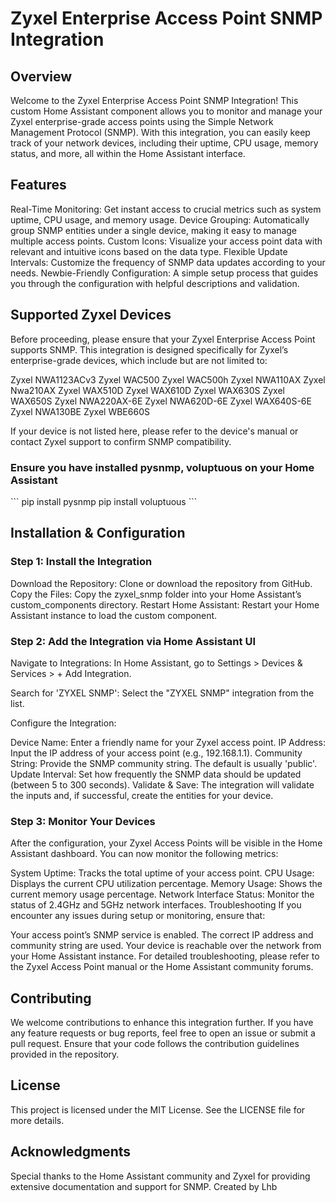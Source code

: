 # Zyxel Enterprise Access Point SNMP Integration

## Overview
Welcome to the Zyxel Enterprise Access Point SNMP Integration! This custom Home Assistant component allows you to monitor and manage your Zyxel enterprise-grade access points using the Simple Network Management Protocol (SNMP). With this integration, you can easily keep track of your network devices, including their uptime, CPU usage, memory status, and more, all within the Home Assistant interface.

## Features
Real-Time Monitoring: Get instant access to crucial metrics such as system uptime, CPU usage, and memory usage.
Device Grouping: Automatically group SNMP entities under a single device, making it easy to manage multiple access points.
Custom Icons: Visualize your access point data with relevant and intuitive icons based on the data type.
Flexible Update Intervals: Customize the frequency of SNMP data updates according to your needs.
Newbie-Friendly Configuration: A simple setup process that guides you through the configuration with helpful descriptions and validation.
## Supported Zyxel Devices
Before proceeding, please ensure that your Zyxel Enterprise Access Point supports SNMP. This integration is designed specifically for Zyxel’s enterprise-grade devices, which include but are not limited to:

Zyxel NWA1123ACv3
Zyxel WAC500
Zyxel WAC500h
Zyxel NWA110AX
Zyxel Nwa210AX
Zyxel WAX510D
Zyxel WAX610D
Zyxel WAX630S
Zyxel WAX650S
Zyxel NWA220AX-6E
Zyxel NWA620D-6E
Zyxel WAX640S-6E
Zyxel NWA130BE
Zyxel WBE660S

If your device is not listed here, please refer to the device's manual or contact Zyxel support to confirm SNMP compatibility.

### Ensure you have installed pysnmp, voluptuous on your Home Assistant



\```
pip install pysnmp
pip install voluptuous
\```



## Installation & Configuration
### Step 1: Install the Integration
Download the Repository: Clone or download the repository from GitHub.
Copy the Files: Copy the zyxel_snmp folder into your Home Assistant’s custom_components directory.
Restart Home Assistant: Restart your Home Assistant instance to load the custom component.
### Step 2: Add the Integration via Home Assistant UI
Navigate to Integrations: In Home Assistant, go to Settings > Devices & Services > + Add Integration.

Search for 'ZYXEL SNMP': Select the "ZYXEL SNMP" integration from the list.

Configure the Integration:

Device Name: Enter a friendly name for your Zyxel access point.
IP Address: Input the IP address of your access point (e.g., 192.168.1.1).
Community String: Provide the SNMP community string. The default is usually 'public'.
Update Interval: Set how frequently the SNMP data should be updated (between 5 to 300 seconds).
Validate & Save: The integration will validate the inputs and, if successful, create the entities for your device.

### Step 3: Monitor Your Devices
After the configuration, your Zyxel Access Points will be visible in the Home Assistant dashboard. You can now monitor the following metrics:

System Uptime: Tracks the total uptime of your access point.
CPU Usage: Displays the current CPU utilization percentage.
Memory Usage: Shows the current memory usage percentage.
Network Interface Status: Monitor the status of 2.4GHz and 5GHz network interfaces.
Troubleshooting
If you encounter any issues during setup or monitoring, ensure that:

Your access point’s SNMP service is enabled.
The correct IP address and community string are used.
Your device is reachable over the network from your Home Assistant instance.
For detailed troubleshooting, please refer to the Zyxel Access Point manual or the Home Assistant community forums.

## Contributing
We welcome contributions to enhance this integration further.
If you have any feature requests or bug reports, feel free to open an issue or submit a pull request.
Ensure that your code follows the contribution guidelines provided in the repository.

## License
This project is licensed under the MIT License. See the LICENSE file for more details.

## Acknowledgments
Special thanks to the Home Assistant community and Zyxel for providing extensive documentation and support for SNMP.
Created by Lhb
